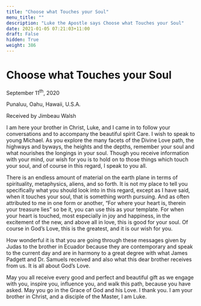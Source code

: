 ```yaml
---
title: "Choose what Touches your Soul"
menu_title: ""
description: "Luke the Apostle says Choose what Touches your Soul"
date: 2021-01-05 07:21:03+11:00
draft: False
hidden: True
weight: 386
---
```

# Choose what Touches your Soul

September 11<sup>th</sup>, 2020

Punaluu, Oahu, Hawaii, U.S.A.

Received by Jimbeau Walsh



I am here your brother in Christ, Luke, and I came in to follow your conversations and to accompany the beautiful spirit Care. I wish to speak to young Michael. As you explore the many facets of the Divine Love path, the highways and byways, the heights and the depths, remember your soul and what nourishes the longings in your soul. Though you receive information with your mind, our wish for you is to hold on to those things which touch your soul, and of course in this regard, I speak to you all.
 
There is an endless amount of material on the earth plane in terms of spirituality, metaphysics, aliens, and so forth. It is not my place to tell you specifically what you should look into in this regard, except as I have said, when it touches your soul, that is something worth pursuing. And as often attributed to me in one form or another, “For where your heart is, therein your treasure lies” so be it, you can use this as your template. For when your heart is touched, most especially in joy and happiness, in the excitement of the new, and above all in love, this is good for your soul. Of course in God’s Love, this is the greatest, and it is our wish for you.

How wonderful it is that you are going through these messages given by Judas to the brother in Ecuador because they are contemporary and speak to the current day and are in harmony to a great degree with what James Padgett and Dr. Samuels received and also what this dear brother receives from us. It is all about God’s Love. 

May you all receive every good and perfect and beautiful gift as we engage with you, inspire you, influence you, and walk this path, because you have asked. May you go in the Grace of God and his Love. I thank you. I am your brother in Christ, and a disciple of the Master, I am Luke.